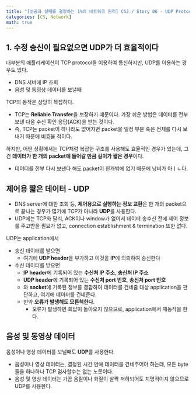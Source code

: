 ```yaml
---
title: "[성공과 실패를 결정하는 1%의 네트워크 원리] Ch2 / Story 06 - UDP Protocol을 이용한 송 수신 동작"
categories: [CS, Network]
math: true
---
```


## 1. 수정 송신이 필요없으면 UDP가 더 효율적이다

대부분의 애플리케이션이 TCP protocol을 이용하여 통신하지만, UDP를 이용하는 경우도 있다.
* <span class="hl">DNS 서버에 IP 조회</span>
* <span class="hl">음성 및 동영상 데이터</span>를 보낼때

TCP의 동작은 상당히 복잡하다.
* TCP는 **Reliable Transfer**을 보장하기 떄문이다. 가장 쉬운 방법은 데이터를 전부 보낸 다음 수신 확인 응답(ACK)을 받는 것이다.
* 즉, TCP는 packet이 하나라도 없어지면 packet을 일정 부분 혹은 전체를 다시 보내기 때문에 비효율 적이다.

하지만, 어떤 상황에서는 TCP처럼 복잡한 구조를 사용해도 효율적인 경우가 있는데, 그건 **데이터가 한 개의 packet에 들어갈 만큼 길이가 짧은 경우**이다.
* 데이터를 전부 다시 보낸다 해도 packet이 한개밖에 없기 때문에 낭비가 아ㅣㄴ다.

## 제어용 짧은 데이터 - UDP
* DNS server에 대한 조회 등, **제어용으로 실행하는 정보 교환**은 한 개의 packet으로 끝나는 경우가 많기에 TCP가 아니라 **UDP**를 사용한다.
* UDP에는 TCP와 달리, ACK이나 window가 없어서 데이터 송수신 전에 제어 정보를 주고받을 필요가 없고, connection establishment & termination 또한 없다.

UDP는 application에서
* 송신 데이터를 받으면
  * 여기에 **UDP header**을 부가하고 이것을 **IP**에 의뢰하여 송신한다
* 수신 데이터를 받으면
  * **IP header**에 기록되어 있는 **수신처 IP 주소**, **송신처 IP 주소**
  * **UDP header**에 기록되어 있는 **수신처 port 번호**, **송신처 port 번호**
  * 와 **socket**에 기록된 정보를 결합하여 데이터를 건네줄 대상 application을 판단하고, 여기에 데이터를 건네준다.
  * 만약 **오류가 발생해도 모른척한다**.
    * 오류가 발생하면 회답이 돌아오지 않으므로, application에서 재동작을 한다.

## 음성 및 동영상 데이터

음성이나 영상 데이터를 보낼때도 **UDP**를 사용한다.
* 음성이나 영상 데이터는, 결정된 시간 안에 데이터를 건네주어야 하는데, 모든 byte들을 하나하나 TCP 검사할수는 없는 노릇이다.
* 음성 및 영상 데이터는 가끔 음질이나 화질이 살짝 저하되어도 치명적이지 않으므로 UDP를 사용한다.
